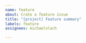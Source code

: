 ```yaml
---
name: feature
about: Crate a feature issue
title: "[project] Feature summary"
labels: feature
assignees: michaelvlach

---
```

